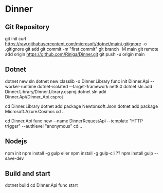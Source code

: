 # Dinner

## Git Repository
git init
curl https://raw.githubusercontent.com/microsoft/dotnet/main/.gitignore -o .gitignore
git add 
git commit -m "first commit"
git branch -M main
git remote add origin https://github.com/Riniga/Dinner.git
git push -u origin main


## Dotnet 
dotnet new sln
dotnet new classlib -o Dinner.Library
func init Dinner.Api --worker-runtime dotnet-isolated --target-framework net8.0
dotnet sln add Dinner.Library/Dinner.Library.csproj
dotnet sln add Dinner.Api/Dinner_Api.csproj

cd Dinner.Library
dotnet add package Newtonsoft.Json
dotnet add package Microsoft.Azure.Cosmos
cd ..

cd Dinner.Api
func new --name DinnerRequestApi --template "HTTP trigger" --authlevel "anonymous"
cd ..

## Nodejs
npm init
npm install -g gulp eller npm install -g gulp-cli ??
npm install gulp --save-dev


## Build and start
dotnet build
cd Dinner.Api
func start

